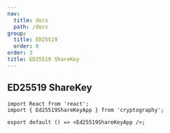 ```yaml
---
nav:
  title: docs
  path: /docs
group:
  title: ED25519
  order: 0
order: 3
title: ED25519 ShareKey
---
```


## ED25519 ShareKey

```tsx
import React from 'react';
import { Ed25519ShareKeyApp } from 'cryptography';

export default () => <Ed25519ShareKeyApp />;
```
